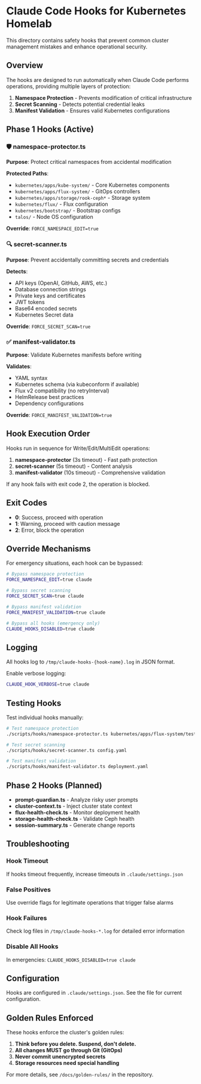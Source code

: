 # Claude Code Hooks for Kubernetes Homelab

This directory contains safety hooks that prevent common cluster management mistakes and enhance operational security.

## Overview

The hooks are designed to run automatically when Claude Code performs operations, providing multiple layers of protection:

1. **Namespace Protection** - Prevents modification of critical infrastructure
2. **Secret Scanning** - Detects potential credential leaks  
3. **Manifest Validation** - Ensures valid Kubernetes configurations

## Phase 1 Hooks (Active)

### 🛡️ namespace-protector.ts
**Purpose**: Protect critical namespaces from accidental modification

**Protected Paths**:
- `kubernetes/apps/kube-system/` - Core Kubernetes components
- `kubernetes/apps/flux-system/` - GitOps controllers  
- `kubernetes/apps/storage/rook-ceph*` - Storage system
- `kubernetes/flux/` - Flux configuration
- `kubernetes/bootstrap/` - Bootstrap configs
- `talos/` - Node OS configuration

**Override**: `FORCE_NAMESPACE_EDIT=true`

### 🔍 secret-scanner.ts  
**Purpose**: Prevent accidentally committing secrets and credentials

**Detects**:
- API keys (OpenAI, GitHub, AWS, etc.)
- Database connection strings
- Private keys and certificates
- JWT tokens  
- Base64 encoded secrets
- Kubernetes Secret data

**Override**: `FORCE_SECRET_SCAN=true`

### ✅ manifest-validator.ts
**Purpose**: Validate Kubernetes manifests before writing

**Validates**:
- YAML syntax
- Kubernetes schema (via kubeconform if available)
- Flux v2 compatibility (no retryInterval)
- HelmRelease best practices
- Dependency configurations

**Override**: `FORCE_MANIFEST_VALIDATION=true`

## Hook Execution Order

Hooks run in sequence for Write/Edit/MultiEdit operations:

1. **namespace-protector** (3s timeout) - Fast path protection
2. **secret-scanner** (5s timeout) - Content analysis  
3. **manifest-validator** (10s timeout) - Comprehensive validation

If any hook fails with exit code 2, the operation is blocked.

## Exit Codes

- **0**: Success, proceed with operation
- **1**: Warning, proceed with caution message
- **2**: Error, block the operation

## Override Mechanisms

For emergency situations, each hook can be bypassed:

```bash
# Bypass namespace protection
FORCE_NAMESPACE_EDIT=true claude

# Bypass secret scanning  
FORCE_SECRET_SCAN=true claude

# Bypass manifest validation
FORCE_MANIFEST_VALIDATION=true claude

# Bypass all hooks (emergency only)
CLAUDE_HOOKS_DISABLED=true claude
```

## Logging

All hooks log to `/tmp/claude-hooks-{hook-name}.log` in JSON format.

Enable verbose logging:
```bash
CLAUDE_HOOK_VERBOSE=true claude
```

## Testing Hooks

Test individual hooks manually:

```bash
# Test namespace protection
./scripts/hooks/namespace-protector.ts kubernetes/apps/flux-system/test.yaml

# Test secret scanning
./scripts/hooks/secret-scanner.ts config.yaml

# Test manifest validation  
./scripts/hooks/manifest-validator.ts deployment.yaml
```

## Phase 2 Hooks (Planned)

- **prompt-guardian.ts** - Analyze risky user prompts
- **cluster-context.ts** - Inject cluster state context
- **flux-health-check.ts** - Monitor deployment health
- **storage-health-check.ts** - Validate Ceph health
- **session-summary.ts** - Generate change reports

## Troubleshooting

### Hook Timeout
If hooks timeout frequently, increase timeouts in `.claude/settings.json`

### False Positives
Use override flags for legitimate operations that trigger false alarms

### Hook Failures
Check log files in `/tmp/claude-hooks-*.log` for detailed error information

### Disable All Hooks
In emergencies: `CLAUDE_HOOKS_DISABLED=true claude`

## Configuration

Hooks are configured in `.claude/settings.json`. See the file for current configuration.

## Golden Rules Enforced

These hooks enforce the cluster's golden rules:

1. **Think before you delete. Suspend, don't delete.**
2. **All changes MUST go through Git (GitOps)**
3. **Never commit unencrypted secrets**
4. **Storage resources need special handling**

For more details, see `/docs/golden-rules/` in the repository.